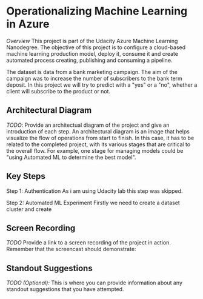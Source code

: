 # Operationalizing Machine Learning in Azure

*Overview*
This project is part of the Udacity Azure Machine Learning Nanodegree. The objective of this project is to configure a cloud-based machine learning production model, deploy it, consume it and create automated process creating, publishing and consuming a pipeline.

The dataset is data from a bank marketing campaign. The aim of the campaign was to increase the number of subscribers to the bank term deposit. In this project we will try to predict with a "yes" or a "no", whether a client will subscribe to the product or not.

## Architectural Diagram
*TODO*: Provide an architectual diagram of the project and give an introduction of each step. An architectural diagram is an image that helps visualize the flow of operations from start to finish. In this case, it has to be related to the completed project, with its various stages that are critical to the overall flow. For example, one stage for managing models could be "using Automated ML to determine the best model". 

## Key Steps
Step 1: Authentication
As i am using Udacity lab this step was skipped.

Step 2: Automated ML Experiment
Firstly we need to create a dataset cluster and create

## Screen Recording
*TODO* Provide a link to a screen recording of the project in action. Remember that the screencast should demonstrate:

## Standout Suggestions
*TODO (Optional):* This is where you can provide information about any standout suggestions that you have attempted.
